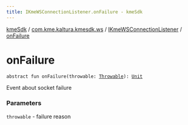 ```yaml
---
title: IKmeWSConnectionListener.onFailure - kmeSdk
---
```


[kmeSdk](../../index.html) / [com.kme.kaltura.kmesdk.ws](../index.html) / [IKmeWSConnectionListener](index.html) / [onFailure](./on-failure.html)

# onFailure

`abstract fun onFailure(throwable: `[`Throwable`](https://kotlinlang.org/api/latest/jvm/stdlib/kotlin/-throwable/index.html)`): `[`Unit`](https://kotlinlang.org/api/latest/jvm/stdlib/kotlin/-unit/index.html)

Event about socket failure

### Parameters

`throwable` - failure reason